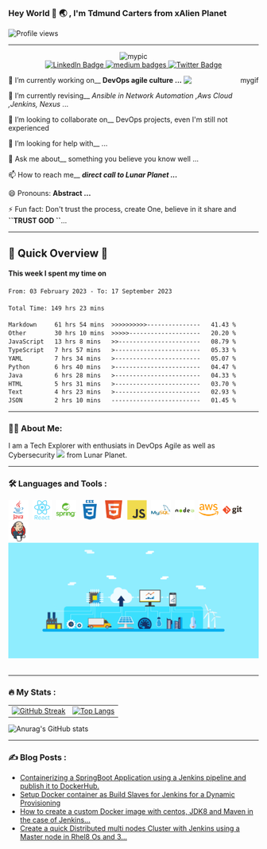 ### Hey World  👋 :earth_asia: , I'm Tdmund Carters from xAlien Planet 
![Profile views](https://gpvc.arturio.dev/Tcarters)

- - -

<div id="header" align="center">
    <img src="https://media.giphy.com/media/4KkSbPnZ5Skec/giphy.gif"  alt="mypic" width="140"/>
    <div id="badges">
        <a href="https://www.linkedin.com/in/edmond-a-b-tchamie-b65995188/"> 
            <img src="https://img.shields.io/badge/LinkedIn-blue?style=for-the-badge&logo=linkedin&logoColor=white" alt="LinkedIn Badge"/>
        </a>
        <a href="https://medium.com/@tchamieedmond">
            <img src="https://img.shields.io/badge/Medium-12100E?style=for-the-badge&logo=medium&logoColor=white" alt="medium badges" />
        </a>
        <a href="https://twitter.com/Tdmund_">
            <img src="https://img.shields.io/badge/Twitter-blue?style=for-the-badge&logo=twitter&logoColor=white" alt="Twitter Badge" />
        </a>
    </div>
</div>


<div >
<!-- align="center"> -->

<div align="right">
  <img align="right" alt="mygif" src="https://media.giphy.com/media/dWesBcTLavkZuG35MI/giphy.gif" width="30%" height="50%"/>
</div>

<!-- <div align="left"> -->
<!-- <div align="left"> -->
<!-- <p align="left">   -->
    
<p align="left">🔭 I’m currently working on__ <strong> DevOps agile culture ...</strong></p>
<p align="left">🌱 I’m currently revising__ <em> Ansible in Network Automation ,Aws Cloud ,Jenkins, Nexus </em>...</p>
<p align="left">👯 I’m looking to collaborate on__ DevOps projects, even I'm still not experienced </p>
<p align="left">🤔 I’m looking for help with__  ... </p>
<p align="left">💬 Ask me about__ something you believe you know well ... </p>
<p align="left">📫 How to reach me__ <strong><i>direct call to Lunar Planet ...</i></strong></p>
<p align="left">😄 Pronouns: <strong>Abstract ...</strong> </p>
<p align="left">⚡ Fun fact: Don't trust the process, create One, believe in it share and <strong>``TRUST GOD ``</strong>...</p>
    
    
<!-- </p> -->
<!-- </div> -->
</div>

- - -

## :memo: Quick Overview :memo:
#### This week I spent my time on

<!--START_SECTION:waka-->

```txt
From: 03 February 2023 - To: 17 September 2023

Total Time: 149 hrs 23 mins

Markdown     61 hrs 54 mins  >>>>>>>>>>---------------   41.43 %
Other        30 hrs 10 mins  >>>>>--------------------   20.20 %
JavaScript   13 hrs 8 mins   >>-----------------------   08.79 %
TypeScript   7 hrs 57 mins   >------------------------   05.33 %
YAML         7 hrs 34 mins   >------------------------   05.07 %
Python       6 hrs 40 mins   >------------------------   04.47 %
Java         6 hrs 28 mins   >------------------------   04.33 %
HTML         5 hrs 31 mins   >------------------------   03.70 %
Text         4 hrs 23 mins   >------------------------   02.93 %
JSON         2 hrs 10 mins   -------------------------   01.45 %
```

<!--END_SECTION:waka-->


- - -

### :man_technologist: About Me:

I am a Tech Explorer with enthusiats in DevOps Agile as well as Cybersecurity <img src="https://media.giphy.com/media/3o6wrAeJMzl9gsJP8I/giphy.gif" width="40" /> from Lunar Planet.



- - -

### :hammer_and_wrench: Languages and Tools :

<div>
  <img src="https://github.com/devicons/devicon/blob/master/icons/java/java-original-wordmark.svg" title="Java" alt="Java" width="40" height="40"/>&nbsp;
  <img src="https://github.com/devicons/devicon/blob/master/icons/react/react-original-wordmark.svg" title="React" alt="React" width="40" height="40"/>&nbsp;
  <img src="https://github.com/devicons/devicon/blob/master/icons/spring/spring-original-wordmark.svg" title="Spring" alt="Spring" width="40" height="40"/>&nbsp;
  <!-- <img src="https://github.com/devicons/devicon/blob/master/icons/materialui/materialui-original.svg" title="Material UI" alt="Material UI" width="40" height="40"/>&nbsp; -->
  <!-- <img src="https://github.com/devicons/devicon/blob/master/icons/flutter/flutter-original.svg" title="Flutter" alt="Flutter" width="40" height="40"/>&nbsp; -->
  <!-- <img src="https://github.com/devicons/devicon/blob/master/icons/redux/redux-original.svg" title="Redux" alt="Redux " width="40" height="40"/>&nbsp; -->
  <img src="https://github.com/devicons/devicon/blob/master/icons/css3/css3-plain-wordmark.svg"  title="CSS3" alt="CSS" width="40" height="40"/>&nbsp;
  <img src="https://github.com/devicons/devicon/blob/master/icons/html5/html5-original.svg" title="HTML5" alt="HTML" width="40" height="40"/>&nbsp;
  <img src="https://github.com/devicons/devicon/blob/master/icons/javascript/javascript-original.svg" title="JavaScript" alt="JavaScript" width="40" height="40"/>&nbsp;
  <!-- <img src="https://github.com/devicons/devicon/blob/master/icons/firebase/firebase-plain-wordmark.svg" title="Firebase" alt="Firebase" width="40" height="40"/>&nbsp; -->
  <!-- <img src="https://github.com/devicons/devicon/blob/master/icons/gatsby/gatsby-original.svg" title="Gatsby"  alt="Gatsby" width="40" height="40"/>&nbsp; -->
  <img src="https://github.com/devicons/devicon/blob/master/icons/mysql/mysql-original-wordmark.svg" title="MySQL"  alt="MySQL" width="40" height="40"/>&nbsp;
  <img src="https://github.com/devicons/devicon/blob/master/icons/nodejs/nodejs-original-wordmark.svg" title="NodeJS" alt="NodeJS" width="40" height="40"/>&nbsp;
  <img src="https://github.com/devicons/devicon/blob/master/icons/amazonwebservices/amazonwebservices-plain-wordmark.svg" title="AWS" alt="AWS" width="40" height="40"/>&nbsp;
  <img src="https://github.com/devicons/devicon/blob/master/icons/git/git-original-wordmark.svg" title="Git" **alt="Git" width="40" height="40"/>
  <img src="https://github.com/devicons/devicon/blob/master/icons/jenkins/jenkins-original.svg" title="Jenkins" alt="jenkins" width="40" height="40"/>&nbsp;
    

  <div align="right">
    <img src="https://github.com/Tcarters/Tcarters/blob/master/pics/pipeline.gif" alt="mypipeline" width="600"/>
  </div>
  <br/>
    


</div>



- - -

### :fire: My Stats :

<!-- ![Profile views](https://gpvc.arturio.dev/Tcarters) -->
<!-- ![Profile viewsk](https://hits.dwyl.com/Tcarters/Tcarters.svg)](https://hits.dwyl.com/Tcarters/Tcarters) -->
<!-- ![Visitor Count](https://profile-counter.glitch.me/{Tcarters}/count.svg) -->

|       |       |
|-------|-------|
|[![GitHub Streak](http://github-readme-streak-stats.herokuapp.com?user=Tcarters&theme=dark&background=000000)](https://git.io/streak-stats)| [![Top Langs](https://github-readme-stats.vercel.app/api/top-langs/?username=Tcarters&layout=compact&theme=vision-friendly-dark)](https://github.com/anuraghazra/github-readme-stats)     |

<!-- <div> -->
<!-- <div align="left"> -->

<!-- [![GitHub Streak](http://github-readme-streak-stats.herokuapp.com?user=Tcarters&theme=dark&background=000000)](https://git.io/streak-stats) -->
<!-- <img src="http://github-readme-streak-stats.herokuapp.com?user=Tcarters&theme=dark&background=000000" width="50%" height="45%" alt="streak" /> -->
<!-- </div> -->

<!-- <div align="right"> -->
<!-- [![Top Langs](https://github-readme-stats.vercel.app/api/top-langs/?username=Tcarters&layout=compact&theme=vision-friendly-dark)](https://github.com/anuraghazra/github-readme-stats) -->
<!-- <img src="https://github-readme-stats.vercel.app/api/top-langs/?username=Tcarters&layout=compact&theme=vision-friendly-dark" width="50%" height="45%" /> -->
<!-- </div> -->
    
<!-- </div> -->
 
![Anurag's GitHub stats](https://github-readme-stats.vercel.app/api?username=Tcarters&show_icons=true&theme=radical)
<!-- <img width="45%" height="45%" src="https://github-readme-stats.vercel.app/api?username=Tcarters&show_icons=true&theme=radical" alt="Github Stars" />
 -->

- - -

### :writing_hand: Blog Posts :

<!-- BLOG-POST-LIST:START -->
- [Containerizing a SpringBoot Application using a Jenkins pipeline and publish it to DockerHub.](https://tchamieedmond.medium.com/containerizing-a-springboot-application-using-a-jenkins-pipeline-and-publish-it-to-dockerhub-26270e041740?source=rss-3a631de28a0e------2)
- [Setup Docker container as Build Slaves for Jenkins for a Dynamic Provisioning](https://tchamieedmond.medium.com/setup-docker-container-as-build-slaves-for-jenkins-for-a-dynamic-provisioning-769d95d7ee0d?source=rss-3a631de28a0e------2)
- [How to create a custom Docker image with centos, JDK8 and  Maven in the case of Jenkins…](https://tchamieedmond.medium.com/how-to-create-a-custom-docker-image-with-centos-jdk8-and-maven-in-the-case-of-jenkins-6f28a4628b3c?source=rss-3a631de28a0e------2)
- [Create a quick Distributed multi nodes Cluster with Jenkins using a Master node in Rhel8 Os and 3…](https://tchamieedmond.medium.com/create-a-quick-distributed-multi-nodes-cluster-with-jenkins-using-a-master-node-in-rhel8-os-and-3-fe62caf2b340?source=rss-3a631de28a0e------2)
<!-- BLOG-POST-LIST:END -->



<!--
**Tcarters/Tcarters** is a ✨ _special_ ✨ repository because its `README.md` (this file) appears on your GitHub profile.

Here are some ideas to get you started:

-->
